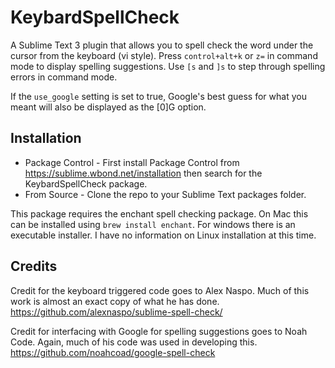 KeybardSpellCheck
=================

A Sublime Text 3 plugin that allows you to spell check the word under the cursor from the keyboard (vi style). Press ```control+alt+k``` or ```z=``` in command mode to display spelling suggestions. Use ```[s``` and ```]s``` to step through spelling errors in command mode. 

If the ```use_google``` setting is set to true, Google's best guess for what you meant will also be displayed as the [0]G option.


Installation
------------

  + Package Control - First install Package Control from https://sublime.wbond.net/installation then search for the KeybardSpellCheck package. 
  + From Source - Clone the repo to your Sublime Text packages folder.

  This package requires the enchant spell checking package. On Mac this can be installed using ```brew install enchant```. 
  For windows there is an executable installer. I have no information on Linux installation at this time. 


Credits
-------
 Credit for the keyboard triggered code goes to Alex Naspo. Much of this work is almost an exact copy of what he has done. 
 https://github.com/alexnaspo/sublime-spell-check/

 Credit for interfacing with Google for spelling suggestions goes to Noah Code. Again, much of his code was used in developing this. 
 https://github.com/noahcoad/google-spell-check